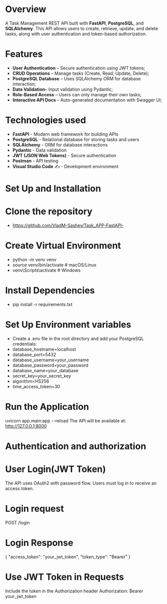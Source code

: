 # Overview
A Task Management REST API built with **FastAPI**, **PostgreSQL**, and **SQLAlchemy**. This API allows users to create, retrieve, update, and delete tasks, along with user authentication and token-based authorization.
# Features
 - **User Authentication** – Secure authentication using JWT tokens;
 - **CRUD Operations** – Manage tasks (Create, Read, Update, Delete);
 - **PostgreSQL Database** – Uses SQLAlchemy ORM for database interaction;
 - **Data Validation**– Input validation using Pydantic;
 - **Role-Based Access** – Users can only manage their own tasks;
 - **Interactive API Docs** – Auto-generated documentation with Swagger UI;

# Technologies used
- **FastAPI**  - Modern web framework for building APIs
- **PostgreSQL**  - Relational database for storing tasks and users
- **SQLAlchemy**  - ORM for database interactions
- **Pydantic**  - Data validation
- **JWT (JSON Web Tokens)**  - Secure authentication
- **Postman**  - API testing
- **Visual Studio Code** ✍ - Development environment
# Set Up and Installation 
# Clone the repository
- https://github.com/VladM-Sashev/Task_APP-FastAPI-
# Create Virtual Environment 
- python -m venv venv
- source venv/bin/activate  # macOS/Linux
- venv\Scripts\activate    # Windows
# Install Dependencies
- pip install -r requirements.txt
# Set Up Environment variables
- Create a .env file in the root directory and add your PostgreSQL credentials:
- database_hostname=localhost
- database_port=5432
- database_username=your_username
- database_password=your_password
- database_name=your_database
- secret_key=your_secret_key
- algorithm=HS256
- time_access_token=30
# Run the Application
uvicorn app.main:app --reload
The API will be available at:
 http://127.0.0.1:8000
# Authentication and authorization 
# User Login(JWT Token)
The API uses OAuth2 with password flow.
Users must log in to receive an access token.
# Login request
POST /login
# Login Response
{
  "access_token": "your_jwt_token",
  "token_type": "Bearer"
}
# Use JWT Token in Requests
Include the token in the Authorization header
Authorization: Bearer your_jwt_token


